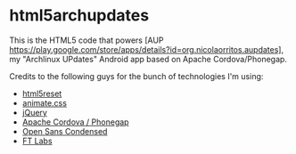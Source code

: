 html5archupdates
================

This is the HTML5 code that powers [AUP https://play.google.com/store/apps/details?id=org.nicolaorritos.aupdates], my "Archlinux UPdates" Android app based on Apache Cordova/Phonegap.

Credits to the following guys for the bunch of technologies I'm using:
* [html5reset](http://html5reset.org)
* [animate.css](http://daneden.me/animate)
* [jQuery](http://jquery.com)
* [Apache Cordova / Phonegap](http://incubator.apache.org/callback)
* [Open Sans Condensed](http://www.google.com/webfonts/specimen/Open+Sans+Condensed)
* [FT Labs](http://labs.ft.com)

